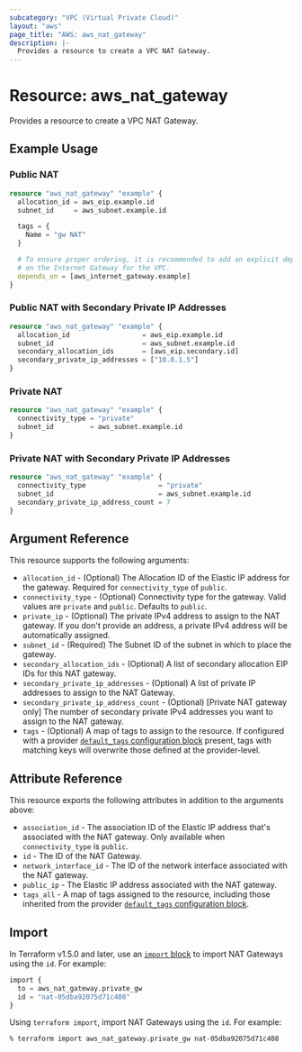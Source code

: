 ```yaml
---
subcategory: "VPC (Virtual Private Cloud)"
layout: "aws"
page_title: "AWS: aws_nat_gateway"
description: |-
  Provides a resource to create a VPC NAT Gateway.
---
```


# Resource: aws_nat_gateway

Provides a resource to create a VPC NAT Gateway.

## Example Usage

### Public NAT

```terraform
resource "aws_nat_gateway" "example" {
  allocation_id = aws_eip.example.id
  subnet_id     = aws_subnet.example.id

  tags = {
    Name = "gw NAT"
  }

  # To ensure proper ordering, it is recommended to add an explicit dependency
  # on the Internet Gateway for the VPC.
  depends_on = [aws_internet_gateway.example]
}
```

### Public NAT with Secondary Private IP Addresses

```terraform
resource "aws_nat_gateway" "example" {
  allocation_id                  = aws_eip.example.id
  subnet_id                      = aws_subnet.example.id
  secondary_allocation_ids       = [aws_eip.secondary.id]
  secondary_private_ip_addresses = ["10.0.1.5"]
}
```

### Private NAT

```terraform
resource "aws_nat_gateway" "example" {
  connectivity_type = "private"
  subnet_id         = aws_subnet.example.id
}
```

### Private NAT with Secondary Private IP Addresses

```terraform
resource "aws_nat_gateway" "example" {
  connectivity_type                  = "private"
  subnet_id                          = aws_subnet.example.id
  secondary_private_ip_address_count = 7
}
```

## Argument Reference

This resource supports the following arguments:

- `allocation_id` - (Optional) The Allocation ID of the Elastic IP address for the gateway. Required for `connectivity_type` of `public`.
- `connectivity_type` - (Optional) Connectivity type for the gateway. Valid values are `private` and `public`. Defaults to `public`.
- `private_ip` - (Optional) The private IPv4 address to assign to the NAT gateway. If you don't provide an address, a private IPv4 address will be automatically assigned.
- `subnet_id` - (Required) The Subnet ID of the subnet in which to place the gateway.
- `secondary_allocation_ids` - (Optional) A list of secondary allocation EIP IDs for this NAT gateway.
- `secondary_private_ip_addresses` - (Optional) A list of private IP addresses to assign to the NAT Gateway.
- `secondary_private_ip_address_count` - (Optional) [Private NAT gateway only] The number of secondary private IPv4 addresses you want to assign to the NAT gateway.
- `tags` - (Optional) A map of tags to assign to the resource. If configured with a provider [`default_tags` configuration block](https://registry.terraform.io/providers/hashicorp/aws/latest/docs#default_tags-configuration-block) present, tags with matching keys will overwrite those defined at the provider-level.

## Attribute Reference

This resource exports the following attributes in addition to the arguments above:

- `association_id` - The association ID of the Elastic IP address that's associated with the NAT gateway. Only available when `connectivity_type` is `public`.
- `id` - The ID of the NAT Gateway.
- `network_interface_id` - The ID of the network interface associated with the NAT gateway.
- `public_ip` - The Elastic IP address associated with the NAT gateway.
- `tags_all` - A map of tags assigned to the resource, including those inherited from the provider [`default_tags` configuration block](https://registry.terraform.io/providers/hashicorp/aws/latest/docs#default_tags-configuration-block).

## Import

In Terraform v1.5.0 and later, use an [`import` block](https://developer.hashicorp.com/terraform/language/import) to import NAT Gateways using the `id`. For example:

```terraform
import {
  to = aws_nat_gateway.private_gw
  id = "nat-05dba92075d71c408"
}
```

Using `terraform import`, import NAT Gateways using the `id`. For example:

```console
% terraform import aws_nat_gateway.private_gw nat-05dba92075d71c408
```
